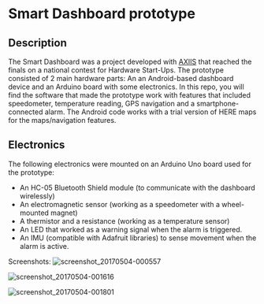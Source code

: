 # Smart Dashboard prototype #

## Description ##

The Smart Dashboard was a project developed with [AXIIS](https://www.axiis-ea.com/) that reached the finals on a national contest for Hardware Start-Ups. The prototype consisted of 2 main hardware parts: An an Android-based dashboard device and an Arduino board with some electronics. In this repo, you will find the software that made the prototype work with features that included speedometer, temperature reading, GPS navigation and a smartphone-connected alarm. The Android code works with a trial version of HERE maps for the maps/navigation features.

## Electronics ##


The following electronics were mounted on an Arduino Uno board used for the prototype:
- An HC-05 Bluetooth Shield module (to communicate with the dashboard wirelessly)
- An electromagnetic sensor (working as a speedometer with a wheel-mounted magnet)
- A thermistor and a resistance (working as a temperature sensor)
- An LED that worked as a warning signal when the alarm is triggered.
- An IMU (compatible with Adafruit libraries) to sense movement when the alarm is active.


Screenshots:
![screenshot_20170504-000557](https://user-images.githubusercontent.com/40466329/46422676-c442ca00-c72c-11e8-9074-7901a323c2c7.png)

![screenshot_20170504-001616](https://user-images.githubusercontent.com/40466329/46422764-eccac400-c72c-11e8-941a-77b070a99162.png)

![screenshot_20170504-001801](https://user-images.githubusercontent.com/40466329/46422778-f18f7800-c72c-11e8-8015-a19fd103981d.png)
